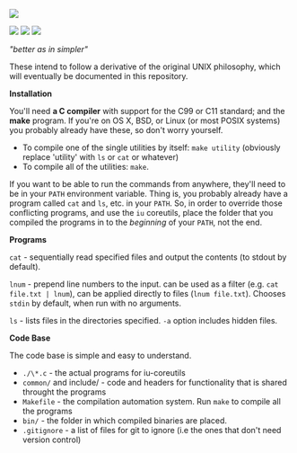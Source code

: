 ![](http://i.imgur.com/WoA2pWw.png)

![](https://img.shields.io/github/issues/joshhartigan/iu-coreutils.svg) ![](https://img.shields.io/badge/license-BSD-yellow.svg) ![](https://img.shields.io/badge/language-C-blue.svg)

*"better as in simpler"*

These intend to follow a derivative of the original UNIX philosophy, which will
eventually be documented in this repository.

**Installation**

You'll need **a C compiler** with support for the C99 or C11 standard; and the
**make** program. If you're on OS X, BSD, or Linux (or most POSIX systems) you
probably already have these, so don't worry yourself.

* To compile one of the single utilities by itself: `make utility` (obviously
  replace 'utility' with `ls` or `cat` or whatever)
* To compile all of the utilities: `make`.

If you want to be able to run the commands from anywhere, they'll need to be in
your `PATH` environment variable. Thing is, you probably already have a program
called `cat` and `ls`, etc. in your `PATH`. So, in order to override those
conflicting programs, and use the `iu` coreutils, place the folder that you
compiled the programs in to the *beginning* of your `PATH`, not the end.

**Programs**

`cat` - sequentially read specified files and output the contents (to stdout by
default).

`lnum` - prepend line numbers to the input. can be used as a filter (e.g.
`cat file.txt | lnum`), can be applied directly to files (`lnum file.txt`).
Chooses `stdin` by default, when run with no arguments.

`ls` - lists files in the directories specified. `-a` option includes hidden
files.

**Code Base**

The code base is simple and easy to understand.

  * `./\*.c` - the actual programs for iu-coreutils
  * `common/` and include/ - code and headers for functionality that is shared
    throught the programs
  * `Makefile` - the compilation automation system. Run `make` to compile all
    the programs
  * `bin/` - the folder in which compiled binaries are placed.
  * `.gitignore` - a list of files for git to ignore (i.e the ones that don't
    need version control)

